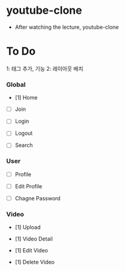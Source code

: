 # youtube-clone

 - After watching the lecture, youtube-clone

# To Do
 1: 태그 추가, 기능
 2: 레이아웃 배치
  ### Global
  - [1] Home

  - [ ] Join

  - [ ] Login

  - [ ] Logout

  - [ ] Search

  ### User
  - [ ] Profile

  - [ ] Edit Profile

  - [ ] Chagne Password

  ### Video
  - [1] Upload

  - [1] Video Detail

  - [1] Edit Video

  - [1] Delete Video
